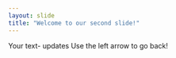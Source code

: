 ```yaml
---
layout: slide
title: "Welcome to our second slide!"
---
```

Your text- updates
Use the left arrow to go back!
